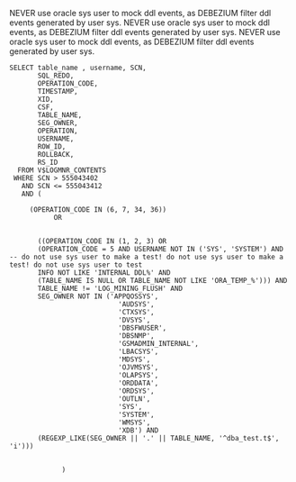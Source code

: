 NEVER use oracle sys user to mock ddl events, as DEBEZIUM filter ddl events generated by user sys.
NEVER use oracle sys user to mock ddl events, as DEBEZIUM filter ddl events generated by user sys.
NEVER use oracle sys user to mock ddl events, as DEBEZIUM filter ddl events generated by user sys.

```
SELECT table_name , username, SCN,
       SQL_REDO,
       OPERATION_CODE,
       TIMESTAMP,
       XID,
       CSF,
       TABLE_NAME,
       SEG_OWNER,
       OPERATION,
       USERNAME,
       ROW_ID,
       ROLLBACK,
       RS_ID
  FROM V$LOGMNR_CONTENTS
 WHERE SCN > 555043402
   AND SCN <= 555043412
   AND (
	 
	 (OPERATION_CODE IN (6, 7, 34, 36))
	       OR
				 
				 
       ((OPERATION_CODE IN (1, 2, 3) OR
       (OPERATION_CODE = 5 AND USERNAME NOT IN ('SYS', 'SYSTEM') AND   -- do not use sys user to make a test! do not use sys user to make a test! do not use sys user to test
       INFO NOT LIKE 'INTERNAL DDL%' AND
       (TABLE_NAME IS NULL OR TABLE_NAME NOT LIKE 'ORA_TEMP_%'))) AND
       TABLE_NAME != 'LOG_MINING_FLUSH' AND
       SEG_OWNER NOT IN ('APPQOSSYS',
                           'AUDSYS',
                           'CTXSYS',
                           'DVSYS',
                           'DBSFWUSER',
                           'DBSNMP',
                           'GSMADMIN_INTERNAL',
                           'LBACSYS',
                           'MDSYS',
                           'OJVMSYS',
                           'OLAPSYS',
                           'ORDDATA',
                           'ORDSYS',
                           'OUTLN',
                           'SYS',
                           'SYSTEM',
                           'WMSYS',
                           'XDB') AND
       (REGEXP_LIKE(SEG_OWNER || '.' || TABLE_NAME, '^dba_test.t$', 'i')))
			 
			 
			 )
```